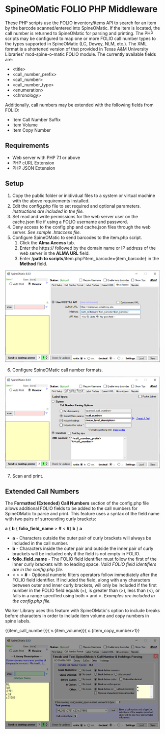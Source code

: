 # SpineOMatic FOLIO PHP Middleware

These PHP scripts use the FOLIO inventory/items API to search for an item by the barcode scanned/entered into SpineOMatic. If the item is located, the call number is returned to SpineOMatic for parsing and printing. The PHP scripts may be configured to map one or more FOLIO call number types to the types supported in SpineOMatic (LC, Dewey, NLM, etc.). The XML format is a shortened version of that provided in Texas A&M University Libraries' mod-spine-o-matic FOLIO module. The currently available fields are:
* \<title\>
* \<call_number_prefix\>
* \<call_number\>
* \<call_number_type\>
* \<enumeration\>
* \<chronology\>

Additionally, call numbers may be extended with the following fields from FOLIO:
* Item Call Number Suffix
* Item Volume
* Item Copy Number

## Requirements
* Web server with PHP 7.1 or above
* PHP cURL Extension
* PHP JSON Extension

## Setup
1. Copy the public folder or inidivdual files to a system or virtual machine with the above requirements installed.
2. Edit the config.php file to set required and optional parameters. *Instructions are included in the file.*
3. Set read and write permissions for the web server user on the cache.json file if using a FOLIO username and password.
4. Deny access to the config.php and cache.json files through the web server. *See sample .htaccess file.*
5. Configure SpineOMatic to send barcodes to the item.php script.
    1. Click the **Alma Access** tab.
    2. Enter the https:// followed by the domain name or IP address of the web server in the **ALMA URL** field.
    3. Enter /**path to scripts**/item.php?item_barcode={item_barcode} in the **Method** field.

![SpineOMatic ALMA Access Configuration](/resources/som_alma_access.jpg)

6. Configure SpineOMatic call number formats.

![SpineOMatic Call Number Format Configuration](/resources/som_call_number_format.jpg)

7. Scan and print.

## Extended Call Numbers
The **Formatted (Extended) Call Numbers** section of the config.php file allows additional FOLIO fields to be added to the call numbers for SpineOMatic to parse and print. This feature uses a syntax of the field name with two pairs of surrounding curly brackets:

**a** { **b** { **folio_field_name** > **#** < **#**} **b** } **a**
* **a** - Characters outside the outer pair of curly brackets will always be included in the call number.
* **b** - Characters inside the outer pair and outside the inner pair of curly brackets will be included only if the field is not empty in FOLIO.
* **folio_field_name** - The FOLIO field identifier must follow the first of the inner curly brackets with no leading space. *Valid FOLIO field identifiers are in the config.php file.*
* < > = **#** - Optional numeric filters operators follow immediately after the FOLIO field identifier. If included the field, along with any characters between outer and inner curly brackets, will only be included if the first number in the FOLIO field equals (=), is greater than (>), less than (<), or falls in a range specified using both < and >. *Examples are included in the config.php file.*

Walker Library uses this feature with SpineOMatic's option to include breaks before characters in order to include item volume and copy numbers in spine labels.

{{item_call_number}}{ v.{item_volume}}{ c.{item_copy_number>1}}

![SpineOMatic Call Number Format Tweak and Test Configuration](/resources/som_call_number_format_break.jpg)

